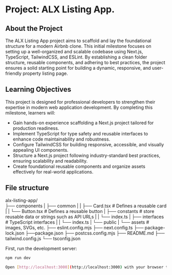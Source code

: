 # Project: ALX Listing App.

## About the Project
The ALX Listing App project aims to scaffold and lay the foundational structure for a modern Airbnb clone. This initial milestone focuses on setting up a well-organized and scalable codebase using Next.js, TypeScript, TailwindCSS, and ESLint. By establishing a clean folder structure, reusable components, and adhering to best practices, the project ensures a solid starting point for building a dynamic, responsive, and user-friendly property listing page.

## Learning Objectives
This project is designed for professional developers to strengthen their expertise in modern web application development. By completing this milestone, learners will:

* Gain hands-on experience scaffolding a Next.js project tailored for production readiness.
* Implement TypeScript for type safety and reusable interfaces to enhance code maintainability and robustness.
* Configure TailwindCSS for building responsive, accessible, and visually appealing UI components.
* Structure a Next.js project following industry-standard best practices, ensuring scalability and readability.
* Create foundational reusable components and organize assets effectively for real-world applications.

## File structure

alx-listing-app/         
├── components
|   ├── common
|   |   ├── Card.tsx                 # Defines a reusable card
|   |   └── Button.tsx               # Defines a reusable button
|   ├── constants                    # store reusable data or strings such as API URLs
|   |   └── index.ts
|   ├── interfaces                   # TypeScript interfaces
|   |   └── index.ts
|   └── public
|       └── assets                   # images, SVGs, etc.
├── eslint.config.mjs
├── next.config.ts
├── package-lock.json
├──package.json
├── postcss.config.mjs
├── README.md
├── tailwind.config.js
└── tsconfig.json

First, run the development server:

```bash
npm run dev

Open [http://localhost:3000](http://localhost:3000) with your browser to see the result.

